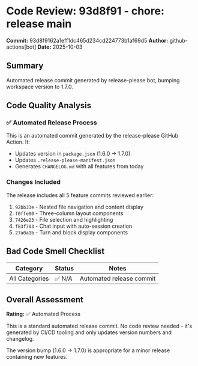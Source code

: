 # Code Review: 93d8f91 - chore: release main

**Commit:** 93d8f9162a1eff1dc465d234cd224773b1af69d5
**Author:** github-actions[bot]
**Date:** 2025-10-03

## Summary
Automated release commit generated by release-please bot, bumping workspace version to 1.7.0.

## Code Quality Analysis

### ✅ Automated Release Process

This is an automated commit generated by the release-please GitHub Action. It:
- Updates version in `package.json` (1.6.0 → 1.7.0)
- Updates `.release-please-manifest.json`
- Generates `CHANGELOG.md` with all features from today

### Changes Included

The release includes all 5 feature commits reviewed earlier:
1. `92bb33e` - Nested file navigation and content display
2. `f0ffe00` - Three-column layout components
3. `7426e23` - File selection and highlighting
4. `f83f703` - Chat input with auto-session creation
5. `27a0a1b` - Turn and block display components

## Bad Code Smell Checklist

| Category | Status | Notes |
|----------|--------|-------|
| All Categories | ✅ N/A | Automated release commit |

## Overall Assessment

**Rating:** ✅ Automated Process

This is a standard automated release commit. No code review needed - it's generated by CI/CD tooling and only updates version numbers and changelog.

The version bump (1.6.0 → 1.7.0) is appropriate for a minor release containing new features.
